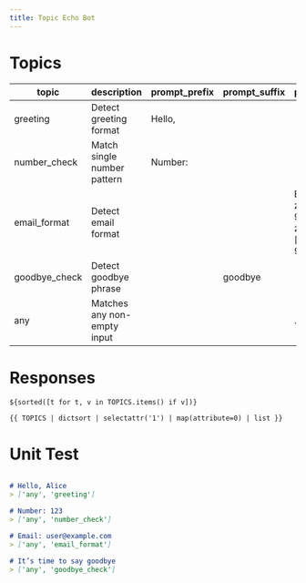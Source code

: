 ```yaml
---
title: Topic Echo Bot
---
```


Topics
======

| topic           | description                 | prompt_prefix  | prompt_suffix  | prompt_regex                                        |
| --------------- | --------------------------- | -------------- | -------------- | --------------------------------------------------- |
| greeting        | Detect greeting format      | Hello,         |                |                                                     |
| number_check    | Match single number pattern | Number:        |                |                                                     |
| email_format    | Detect email format         |                |                | Email: *[a-zA-Z0-9._-]+@[a-zA-Z0-9.-]+.[a-zA-Z0-9]+ |
| goodbye_check   | Detect goodbye phrase       |                |     goodbye    |                                                     |
| any             | Matches any non-empty input |                |                |                            .+                       |

Responses
=========

~~~mako {#response match= "greeting or number_check or email_format"}
${sorted([t for t, v in TOPICS.items() if v])}
~~~

~~~jinja2 {#response}
{{ TOPICS | dictsort | selectattr('1') | map(attribute=0) | list }}
~~~

Unit Test
=========

~~~markdown {#version_test .unittest}

# Hello, Alice
> ['any', 'greeting']

# Number: 123
> ['any', 'number_check']

# Email: user@example.com
> ['any', 'email_format']

# It’s time to say goodbye
> ['any', 'goodbye_check']

~~~